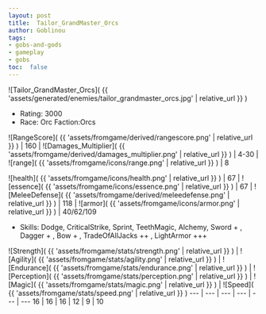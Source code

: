 ```yaml
---
layout: post
title:  Tailor_GrandMaster_Orcs
author: Goblinou
tags:
- gobs-and-gods
- gameplay
- gobs
toc:  false
---
```


![Tailor_GrandMaster_Orcs]( {{ 'assets/generated/enemies/tailor_grandmaster_orcs.jpg' | relative_url }} )
- Rating: 3000
- Race: Orc  Faction:Orcs

![RangeScore]( {{ 'assets/fromgame/derived/rangescore.png' | relative_url }} ) | 160 | ![Damages_Multiplier]( {{ 'assets/fromgame/derived/damages_multiplier.png' | relative_url }} ) | 4-30 | ![range]( {{ 'assets/fromgame/icons/range.png' | relative_url }} ) | 8


![health]( {{ 'assets/fromgame/icons/health.png' | relative_url }} ) | 67 | ![essence]( {{ 'assets/fromgame/icons/essence.png' | relative_url }} ) | 67 | ![MeleeDefense]( {{ 'assets/fromgame/derived/meleedefense.png' | relative_url }} ) | 118 | ![armor]( {{ 'assets/fromgame/icons/armor.png' | relative_url }} ) | 40/62/109

* Skills: Dodge, CriticalStrike, Sprint, TeethMagic, Alchemy, Sword + , Dagger + , Bow + , TradeOfAllJacks ++ , LightArmor +++ 

![Strength]( {{ 'assets/fromgame/stats/strength.png' | relative_url }} ) | ![Agility]( {{ 'assets/fromgame/stats/agility.png' | relative_url }} ) | ![Endurance]( {{ 'assets/fromgame/stats/endurance.png' | relative_url }} ) | ![Perception]( {{ 'assets/fromgame/stats/perception.png' | relative_url }} ) | ![Magic]( {{ 'assets/fromgame/stats/magic.png' | relative_url }} ) | ![Speed]( {{ 'assets/fromgame/stats/speed.png' | relative_url }} )
--- | --- | --- | --- | --- | ---
16 | 16 | 16 | 12 | 9 | 10

